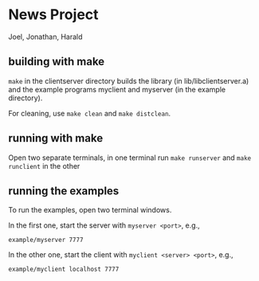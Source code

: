 # News Project
Joel, Jonathan, Harald


## building with make

`make` in the clientserver directory builds the library (in
lib/libclientserver.a) and the example programs
myclient and myserver (in the example directory).

For cleaning, use `make clean` and `make distclean`.

## running with make

Open two separate terminals, in one terminal run `make runserver` and `make runclient` in the other

## running the examples

To run the examples, open two terminal windows.

In the first one, start the server with `myserver <port>`, e.g.,

```
example/myserver 7777
```

In the other one, start the client with `myclient <server> <port>`, e.g.,

```
example/myclient localhost 7777
```
